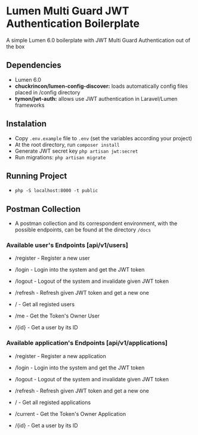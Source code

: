 # Lumen Multi Guard JWT Authentication Boilerplate

A simple Lumen 6.0 boilerplate with JWT Multi Guard Authentication out of the box

## Dependencies
* Lumen 6.0
* **chuckrincon/lumen-config-discover:** loads automatically config files placed in /config directory
* **tymon/jwt-auth:** allows use JWT authentication in Laravel/Lumen frameworks

## Instalation
* Copy `.env.example` file to `.env` (set the variables according your project)  
* At the root directory, run ``` composer install ```
* Generate JWT secret key ``` php artisan jwt:secret ```
* Run migrations: ``` php artisan migrate ```

## Running Project

* ```php -S localhost:8000 -t public```

## Postman Collection

* A postman collection and its correspondent environment, with the possible endpoints, can be found at the directory `/docs`

### Available user's Endpoints [api/v1/users]
* /register - Register a new user
* /login - Login into the system and get the JWT token
* /logout - Logout of the system and invalidate given JWT token
* /refresh - Refresh given JWT token and get a new one

* / - Get all registed users
* /me - Get the Token's Owner User
* /{id} - Get a user by its ID

### Available application's Endpoints [api/v1/applications]
* /register - Register a new application
* /login - Login into the system and get the JWT token
* /logout - Logout of the system and invalidate given JWT token
* /refresh - Refresh given JWT token and get a new one

* / - Get all registed applications
* /current - Get the Token's Owner Application
* /{id} - Get a user by its ID

